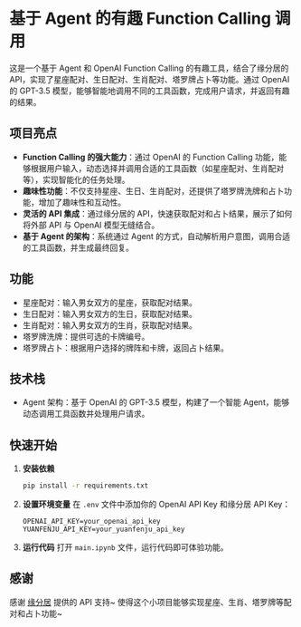 # 基于 Agent 的有趣 Function Calling 调用
这是一个基于 Agent 和 OpenAI Function Calling 的有趣工具，结合了缘分居的 API，实现了星座配对、生日配对、生肖配对、塔罗牌占卜等功能。通过 OpenAI 的 GPT-3.5 模型，能够智能地调用不同的工具函数，完成用户请求，并返回有趣的结果。

## 项目亮点
- **Function Calling 的强大能力**：通过 OpenAI 的 Function Calling 功能，能够根据用户输入，动态选择并调用合适的工具函数（如星座配对、生肖配对等），实现智能化的任务处理。
- **趣味性功能**：不仅支持星座、生日、生肖配对，还提供了塔罗牌洗牌和占卜功能，增加了趣味性和互动性。
- **灵活的 API 集成**：通过缘分居的 API，快速获取配对和占卜结果，展示了如何将外部 API 与 OpenAI 模型无缝结合。
- **基于 Agent 的架构**：系统通过 Agent 的方式，自动解析用户意图，调用合适的工具函数，并生成最终回复。

## 功能
- 星座配对：输入男女双方的星座，获取配对结果。
- 生日配对：输入男女双方的生日，获取配对结果。
- 生肖配对：输入男女双方的生肖，获取配对结果。
- 塔罗牌洗牌：提供可选的卡牌编号。
- 塔罗牌占卜：根据用户选择的牌阵和卡牌，返回占卜结果。

## 技术栈
- Agent 架构：基于 OpenAI 的 GPT-3.5 模型，构建了一个智能 Agent，能够动态调用工具函数并处理用户请求。

## 快速开始
1. **安装依赖**
   ```bash
   pip install -r requirements.txt
   ```

2. **设置环境变量**
   在 `.env` 文件中添加你的 OpenAI API Key 和缘分居 API Key：
   ```
   OPENAI_API_KEY=your_openai_api_key
   YUANFENJU_API_KEY=your_yuanfenju_api_key
   ```
3. **运行代码**
   打开 `main.ipynb` 文件，运行代码即可体验功能。


## 感谢
感谢 [缘分居](https://yuanfenju.com/) 提供的 API 支持~ 使得这个小项目能够实现星座、生肖、塔罗牌等配对和占卜功能~ 

